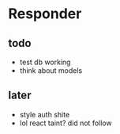 # Responder

## todo

- test db working
- think about models

## later

- style auth shite
- lol react taint? did not follow